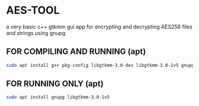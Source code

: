 # AES-TOOL
a very basic c++ gtkmm gui app for encrypting and decrypting AES256 files and strings using gnupg

## FOR COMPILING AND RUNNING (apt)
```bash
sudo apt install g++ pkg-config libgtkmm-3.0-dev libgtkmm-3.0-1v5 gnupg
```

## FOR RUNNING ONLY (apt)
```bash
sudo apt install gnupg libgtkmm-3.0-1v5
```

